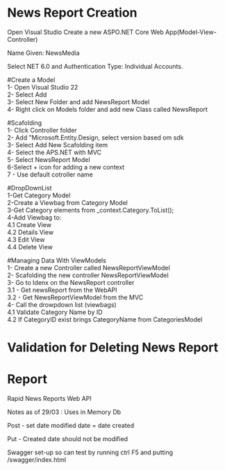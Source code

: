 # News Report Creation
Open Visual Studio Create a new ASPO.NET Core Web App(Model-View-Controller)

Name Given: NewsMedia

Select NET 6.0 and Authentication Type: Individual Accounts.

#Create a Model  
	1- Open Visual Studio 22  
	2- Select Add  
	3- Select New Folder and add NewsReport Model  
	4- Right click on Models folder and add  new Class called NewsReport  

#Scafolding  
		1- Click Controller folder  
		2- Add "Microsoft.Entity.Design, select version based om sdk  
		3- Select Add New Scafolding item  
		4- Select the APS.NET  with MVC  
		5- Select  NewsReport Model  
		6-Select + icon for adding a new context  
		7 - Use default cotroller name  

#DropDownList  
	1-Get Category Model  
	2-Create a Viewbag from Category Model  
	3-Get Category elements from _context.Category.ToList();  
	4-Add Viewbag to:  
  	4.1 Create View  
  	4.2 Details View  
  	4.3 Edit View  
  	4.4 Delete View  

#Managing Data With ViewModels  
	1- Create a new Controller called NewsReportViewModel  
	2- Scafolding the new controller NewsReportViewModel  
	3- Go to Idenx on the NewsReport controller  
  	3.1 - Get newsReport from the WebAPI  
  	3.2 - Get  NewsReportViewModel from the MVC  
        4- Call the drowpdown list (viewbags)  
        4.1 Validate Category Name by ID  
        4.2 If CategoryID exist brings CategoryName from CategoriesModel  
   
# Validation for Deleting News Report  
	
# Report
Rapid News Reports Web API

Notes as of 29/03 : 
Uses in Memory Db

Post - set date modified date = date created 

Put - Created date should not be modified  

Swagger set-up so can test by running ctrl F5 and putting /swagger/index.html
